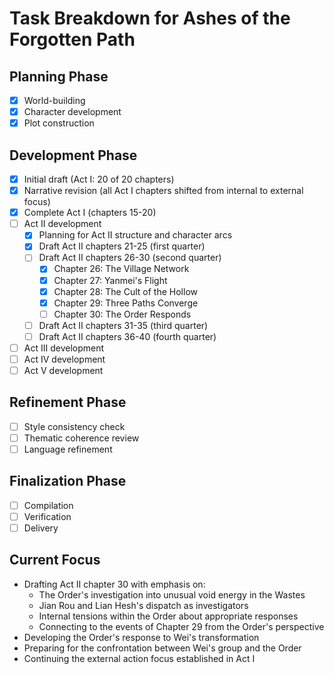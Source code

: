 # Task Breakdown for Ashes of the Forgotten Path

## Planning Phase
- [x] World-building
- [x] Character development
- [x] Plot construction

## Development Phase
- [x] Initial draft (Act I: 20 of 20 chapters)
- [x] Narrative revision (all Act I chapters shifted from internal to external focus)
- [x] Complete Act I (chapters 15-20)
- [ ] Act II development
  - [x] Planning for Act II structure and character arcs
  - [x] Draft Act II chapters 21-25 (first quarter)
  - [ ] Draft Act II chapters 26-30 (second quarter)
    - [x] Chapter 26: The Village Network
    - [x] Chapter 27: Yanmei's Flight
    - [x] Chapter 28: The Cult of the Hollow
    - [x] Chapter 29: Three Paths Converge
    - [ ] Chapter 30: The Order Responds
  - [ ] Draft Act II chapters 31-35 (third quarter)
  - [ ] Draft Act II chapters 36-40 (fourth quarter)
- [ ] Act III development
- [ ] Act IV development
- [ ] Act V development

## Refinement Phase
- [ ] Style consistency check
- [ ] Thematic coherence review
- [ ] Language refinement

## Finalization Phase
- [ ] Compilation
- [ ] Verification
- [ ] Delivery

## Current Focus
- Drafting Act II chapter 30 with emphasis on:
  - The Order's investigation into unusual void energy in the Wastes
  - Jian Rou and Lian Hesh's dispatch as investigators
  - Internal tensions within the Order about appropriate responses
  - Connecting to the events of Chapter 29 from the Order's perspective
- Developing the Order's response to Wei's transformation
- Preparing for the confrontation between Wei's group and the Order
- Continuing the external action focus established in Act I
